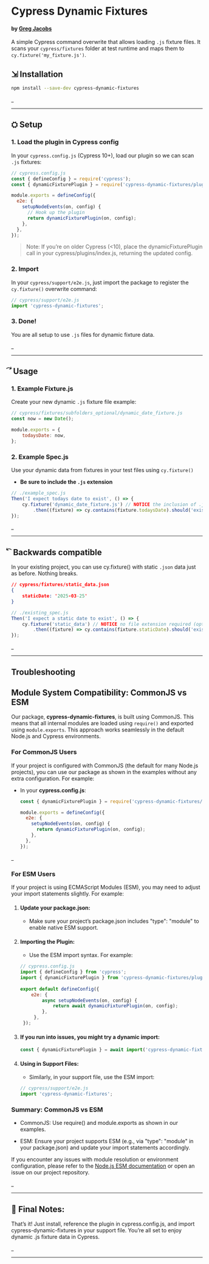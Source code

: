 # Cypress Dynamic Fixtures
#### by [Greg Jacobs](https://www.gregjacobs.com)

A simple Cypress command overwrite that allows loading `.js` fixture files. It scans your `cypress/fixtures` folder at test runtime and maps them to `cy.fixture('my_fixture.js')`.

## ⇲ Installation

```bash
npm install --save-dev cypress-dynamic-fixtures
```

_

---
## ⛭ Setup

### 1. Load the plugin in Cypress config
In your `cypress.config.js` (Cypress 10+), load our plugin so we can scan `.js` fixtures:

```js
// cypress.config.js
const { defineConfig } = require('cypress');
const { dynamicFixturePlugin } = require('cypress-dynamic-fixtures/plugin');

module.exports = defineConfig({
  e2e: {
    setupNodeEvents(on, config) {
      // Hook up the plugin
      return dynamicFixturePlugin(on, config);
    },
  },
});
```

<blockquote> 
Note: If you’re on older Cypress (<10), place the dynamicFixturePlugin call in your cypress/plugins/index.js, returning the updated config.
</blockquote>

### 2. Import 
In your `cypress/support/e2e.js`, just import the package to register the `cy.fixture()` overwrite command:
```js
// cypress/support/e2e.js
import 'cypress-dynamic-fixtures';
```

### 3. Done!
You are all setup to use `.js` files for dynamic fixture data.

_

---

##  ⃕ Usage

### 1. Example Fixture.js 
Create your new dynamic `.js` fixture file example:
```js
// cypress/fixtures/subfolders_optional/dynamic_date_fixture.js
const now = new Date();

module.exports = {
    todaysDate: now,
};
```

### 2. Example Spec.js 
Use your dynamic data from fixtures in your test files using `cy.fixture()` 
- **Be sure to include the `.js` extension** 
```js
// ./example_spec.js
Then('I expect todays date to exist', () => {
    cy.fixture('dynamic_date_fixture.js') // NOTICE the inclusion of .js
        .then((fixture) => cy.contains(fixture.todaysDate).should('exist'));
});
```
_

---


##  ⃔ Backwards compatible

In your existing project, you can use cy.fixture() with static `.json` data just as before. Nothing breaks.
```json
// cypress/fixtures/static_data.json
{
    staticDate: '2025-03-25'
}
```
```js
// ./existing_spec.js
Then('I expect a static date to exist', () => {
    cy.fixture('static_data') // NOTICE no file extension required (optional: static_data.json)
        .then((fixture) => cy.contains(fixture.staticDate).should('exist'));
});
```

_

---

## Troubleshooting
## Module System Compatibility: CommonJS vs ESM

Our package, **cypress-dynamic-fixtures**, is built using CommonJS. This means that all internal modules are loaded using `require()` and exported using `module.exports`. This approach works seamlessly in the default Node.js and Cypress environments.

### For CommonJS Users

If your project is configured with CommonJS (the default for many Node.js projects), you can use our package as shown in the examples without any extra configuration. For example:

- In your **cypress.config.js**:
  ```js
  const { dynamicFixturePlugin } = require('cypress-dynamic-fixtures/plugin');

  module.exports = defineConfig({
    e2e: {
      setupNodeEvents(on, config) {
        return dynamicFixturePlugin(on, config);
      },
    },
  });
  ```

_

### For ESM Users
If your project is using ECMAScript Modules (ESM), you may need to adjust your import statements slightly. For example:

1. #### Update your package.json:
   - Make sure your project’s package.json includes "type": "module" to enable native ESM support.


2. #### Importing the Plugin:
    - Use the ESM import syntax. For example:
    
    ```js
    // cypress.config.js
    import { defineConfig } from 'cypress';
    import { dynamicFixturePlugin } from 'cypress-dynamic-fixtures/plugin';
        
    export default defineConfig({
        e2e: {
            async setupNodeEvents(on, config) {
                return await dynamicFixturePlugin(on, config);
            },
         },
     });
    ```
3. #### If you run into issues, you might try a dynamic import:

    ```js
    const { dynamicFixturePlugin } = await import('cypress-dynamic-fixtures/plugin');
    ```
4. #### Using in Support Files:
   - Similarly, in your support file, use the ESM import:

    ```js
    // cypress/support/e2e.js
    import 'cypress-dynamic-fixtures';
    ```

### Summary: CommonJS vs ESM
- CommonJS: Use require() and module.exports as shown in our examples.

- ESM: Ensure your project supports ESM (e.g., via "type": "module" in your package.json) and update your import statements accordingly.

If you encounter any issues with module resolution or environment configuration, please refer to the [Node.js ESM documentation](https://nodejs.org/api/esm.html) or open an issue on our project repository.

_

---

## 📝 Final Notes:
That’s it! Just install, reference the plugin in cypress.config.js, and import cypress-dynamic-fixtures in your support file. You’re all set to enjoy dynamic .js fixture data in Cypress.

_

---
